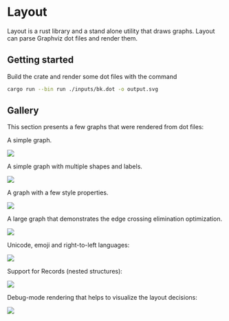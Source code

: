 # Layout

Layout is a rust library and a stand alone utility that draws graphs. Layout
can parse Graphviz dot files and render them.

## Getting started

Build the crate and render some dot files with the command

```bash
cargo run --bin run ./inputs/bk.dot -o output.svg
```

## Gallery

This section presents a few graphs that were rendered from dot files:

A simple graph.

![](docs/graph.png)

A simple graph with multiple shapes and labels.

![](docs/graph2.png)

A graph with a few style properties.

![](docs/colors.png)

A large graph that demonstrates the edge crossing elimination optimization.

![](docs/bk.png)

Unicode, emoji and right-to-left languages:

![](docs/heb.png)

Support for Records (nested structures):

![](docs/records.png)

Debug-mode rendering that helps to visualize the layout decisions:

![](docs/debug.png)
